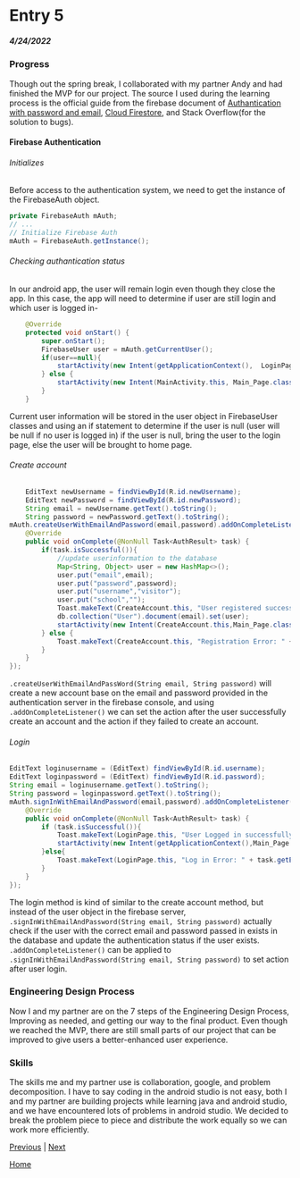 # Entry 5
##### 4/24/2022

### Progress
Though out the spring break, I collaborated with my partner Andy and had finished the MVP for our project. The source I used during the learning process is the official guide from the firebase document of [Authantication with password and email](https://firebase.google.com/docs/auth/android/password-auth), [Cloud Firestore](https://firebase.google.com/docs/firestore), and Stack Overflow(for the solution to bugs).

#### Firebase Authentication
###### Initializes 
Before access to the authentication system, we need to get the instance of the FirebaseAuth object.
```java
private FirebaseAuth mAuth;
// ...
// Initialize Firebase Auth
mAuth = FirebaseAuth.getInstance();
```
###### Checking authantication status
In our android app, the user will remain login even though they close the app.
In this case, the app will need to determine if user are still login and which user is logged in-
```java
    @Override
    protected void onStart() {
        super.onStart();
        FirebaseUser user = mAuth.getCurrentUser();
        if(user==null){
            startActivity(new Intent(getApplicationContext(),  LoginPage.class));
        } else {
            startActivity(new Intent(MainActivity.this, Main_Page.class));
        }
    }
```
Current user information will be stored in the user object in FirebaseUser classes and using an if statement to determine if the user is null (user will be null if no user is logged in) if the user is null, bring the user to the login page, else the user will be brought to home page.


###### Create account
```java
    EditText newUsername = findViewById(R.id.newUsername);
    EditText newPassword = findViewById(R.id.newPassword);
    String email = newUsername.getText().toString();
    String password = newPassword.getText().toString();
mAuth.createUserWithEmailAndPassword(email,password).addOnCompleteListener(new OnCompleteListener<AuthResult>() {
    @Override
    public void onComplete(@NonNull Task<AuthResult> task) {
        if(task.isSuccessful()){
            //update userinformation to the database
            Map<String, Object> user = new HashMap<>();
            user.put("email",email);
            user.put("password",password);
            user.put("username","visitor");
            user.put("school","");
            Toast.makeText(CreateAccount.this, "User registered successfully", Toast.LENGTH_SHORT).show();
            db.collection("User").document(email).set(user);
            startActivity(new Intent(CreateAccount.this,Main_Page.class));
        } else {
            Toast.makeText(CreateAccount.this, "Registration Error: " + task.getException().getMessage(), Toast.LENGTH_SHORT).show();
        }
    }
});
```
```.createUserWithEmailAndPassWord(String email, String password)``` will create a new account base on the email and password provided in the authentication server in the firebase console, and using ```.addOnCompleteListener()``` we can set the action after the user successfully create an account and the action if they failed to create an account.

###### Login
```java
EditText loginusername = (EditText) findViewById(R.id.username);
EditText loginpassword = (EditText) findViewById(R.id.password);
String email = loginusername.getText().toString();
String password = loginpassword.getText().toString();
mAuth.signInWithEmailAndPassword(email,password).addOnCompleteListener(new OnCompleteListener<AuthResult>() {
    @Override
    public void onComplete(@NonNull Task<AuthResult> task) {
        if (task.isSuccessful()){
            Toast.makeText(LoginPage.this, "User Logged in successfully", Toast.LENGTH_SHORT).show();
            startActivity(new Intent(getApplicationContext(),Main_Page.class));
        }else{
            Toast.makeText(LoginPage.this, "Log in Error: " + task.getException().getMessage(), Toast.LENGTH_SHORT).show();
        }
    }
});
```
The login method is kind of similar to the create account method, but instead of the user object in the firebase server, ```.signInWithEmailAndPassword(String email, String password)``` actually check if the user with the correct email and password passed in exists in the database and update the authentication status if the user exists.
```.addOnCompleteListener()``` can be applied to ```.signInWithEmailAndPassword(String email, String password)``` to set action after user login.

### Engineering Design Process
Now I and my partner are on the 7 steps of the Engineering Design Process, Improving as needed, and getting our way to the final product. Even though we reached the MVP, there are still small parts of our project that can be improved to give users a better-enhanced user experience.

### Skills
The skills me and my partner use is collaboration, google, and problem decomposition. I have to say coding in the android studio is not easy, both I and my partner are building projects while learning java and android studio, and we have encountered lots of problems in android studio. We decided to break the problem piece to piece and distribute the work equally so we can work more efficiently.






[Previous](entry04.md) | [Next](entry06.md)

[Home](../README.md)